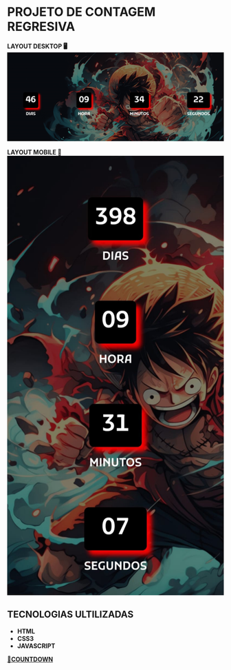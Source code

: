 # **PROJETO DE CONTAGEM REGRESIVA**

**LAYOUT DESKTOP 🖥️**
![**LAYOUT**](/assets/img/layout_desktop.png)

**LAYOUT MOBILE 📱**
![LAYOUT_MOBILE](/assets/img/layout_mobile.jpg)

## **TECNOLOGIAS ULTILIZADAS**

- **HTML**
- **CSS3**
- **JAVASCRIPT**

[**🚀COUNTDOWN**](https://countdownluffy.netlify.app/)
